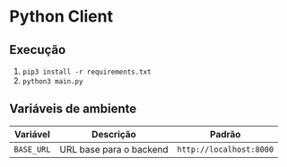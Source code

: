# Python Client

## Execução
1. `pip3 install -r requirements.txt`
2. `python3 main.py`

## Variáveis de ambiente
| Variável | Descrição | Padrão |
| --- | --- | --- |
| `BASE_URL` | URL base para o backend | `http://localhost:8000` |